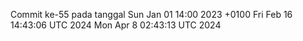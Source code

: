 Commit ke-55 pada tanggal Sun Jan 01 14:00 2023 +0100
Fri Feb 16 14:43:06 UTC 2024
Mon Apr  8 02:43:13 UTC 2024
